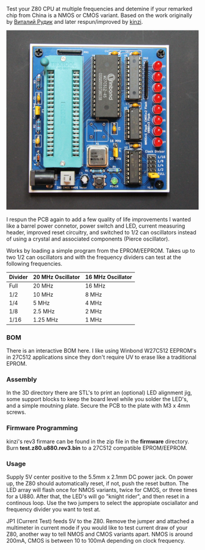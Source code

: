 Test your Z80 CPU at multiple frequencies and detemine if your remarked chip from China is a NMOS or CMOS variant. Based  on the work originally by [Виталий Рудик](https://oshwlab.com/vitalian1980/z80-tester) and later respun/improved by [kinzi](https://www.forum64.de/index.php?thread/133402-z80-tester-zum-testen-unbekannter-z80-cpus/).

![](docs/z80-tester.jpg)

I respun the PCB again to add a few quality of life improvements I wanted like a barrel power connetor, power switch and  LED, current measuring header, improved reset circuitry, and switched to 1/2 can oscillators instead of using a crystal and associated components (Pierce oscillator).

Works by loading a simple program from the EPROM/EEPROM.  Takes up to two 1/2 can oscillators and with the frequency dividers can test at the following frequencies. 

| Divider | 20 MHz Oscillator | 16 MHz Oscillator |
| ------- | ----------------- | ----------------- |
| Full    | 20 MHz            | 16 MHz            |
| 1/2     | 10 MHz            | 8 MHz             |
| 1/4     | 5 MHz             | 4 MHz             |
| 1/8     | 2.5 MHz           | 2 MHz             |
| 1/16    | 1.25 MHz          | 1 MHz             |

### BOM

There is an interactive BOM here.  I like using Winbond W27C512 EEPROM's in 27C512 applications since they don't require UV to erase like a traditional EPROM.

### Assembly

In the 3D directory there are STL's to print an (optional) LED alignment jig, some support blocks to keep the board level while you solder the LED's, and a simple moutning plate. Secure the PCB to the plate with M3 x 4mm screws.

### Firmware Programming

kinzi's rev3 firmare can be found in the zip file in the **firmware** directory.  Burn **test.z80.u880.rev3.bin** to a 27C512 compatible EPROM/EEPROM.

### Usage

Supply 5V center positive to the 5.5mm x 2.1mm DC power jack. On power up, the Z80 should automatically reset, if not, push the reset button.  The LED array will flash once for NMOS variants, twice for CMOS, or three times for a U880.  After that, the LED's will go "knight rider", and then reset in a continous loop.  Use the two jumpers to select the appropiate osciallator and frequency divider you want to test at.

JP1 (Current Test) feeds 5V to the Z80. Remove the jumper and attached a multimeter in current mode if you would like to test current draw of your Z80, another way to tell NMOS and CMOS variants apart. NMOS is around 200mA, CMOS is between 10 to 100mA depending on clock frequency.



